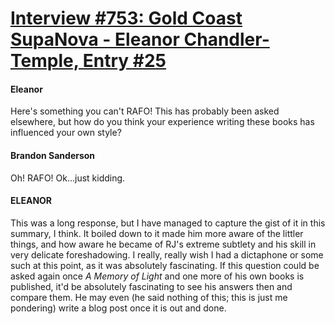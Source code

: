 # [Interview #753: Gold Coast SupaNova - Eleanor Chandler-Temple, Entry #25](https://www.theoryland.com/intvmain.php?i=753#25)

#### Eleanor

Here's something you can't RAFO! This has probably been asked elsewhere, but how do you think your experience writing these books has influenced your own style?

#### Brandon Sanderson

Oh! RAFO! Ok...just kidding.

#### ELEANOR

This was a long response, but I have managed to capture the gist of it in this summary, I think. It boiled down to it made him more aware of the littler things, and how aware he became of RJ's extreme subtlety and his skill in very delicate foreshadowing. I really, really wish I had a dictaphone or some such at this point, as it was absolutely fascinating. If this question could be asked again once
*A Memory of Light*
and one more of his own books is published, it'd be absolutely fascinating to see his answers then and compare them. He may even (he said nothing of this; this is just me pondering) write a blog post once it is out and done.

